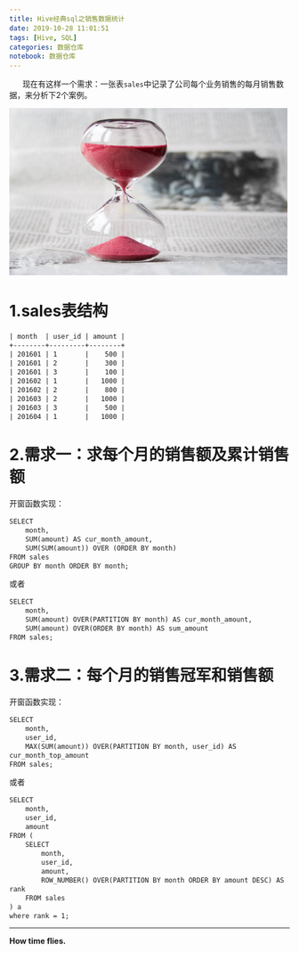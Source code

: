 ```yaml
---
title: Hive经典sql之销售数据统计
date: 2019-10-28 11:01:51
tags: [Hive, SQL]
categories: 数据仓库
notebook: 数据仓库
---
```


&nbsp;&nbsp;&nbsp;&nbsp;&nbsp;&nbsp;现在有这样一个需求：一张表`sales`中记录了公司每个业务销售的每月销售数据，来分析下2个案例。

<img src="Hive经典sql之销售数据统计/time_fly.jpeg" width="500" height="300"/>

<!-- more -->

# 1.sales表结构
```
| month  | user_id | amount |
+--------+---------+--------+
| 201601 | 1       |    500 |
| 201601 | 2       |    300 |
| 201601 | 3       |    100 |
| 201602 | 1       |   1000 |
| 201602 | 2       |    800 |
| 201603 | 2       |   1000 |
| 201603 | 3       |    500 |
| 201604 | 1       |   1000 |
```

# 2.需求一：求每个月的销售额及累计销售额
开窗函数实现：
```
SELECT 
    month,
    SUM(amount) AS cur_month_amount,
    SUM(SUM(amount)) OVER (ORDER BY month) 
FROM sales 
GROUP BY month ORDER BY month;
```
或者
```
SELECT
    month,
    SUM(amount) OVER(PARTITION BY month) AS cur_month_amount,
    SUM(amount) OVER(ORDER BY month) AS sum_amount
FROM sales;
```

# 3.需求二：每个月的销售冠军和销售额
开窗函数实现：
```
SELECT
    month,
    user_id,
    MAX(SUM(amount)) OVER(PARTITION BY month, user_id) AS cur_month_top_amount
FROM sales;
```
或者
```
SELECT
    month,
    user_id,
    amount
FROM (
    SELECT
        month,
        user_id,
        amount,
        ROW_NUMBER() OVER(PARTITION BY month ORDER BY amount DESC) AS rank
    FROM sales
) a
where rank = 1;
```

- - -
<b>How time flies.</b>
